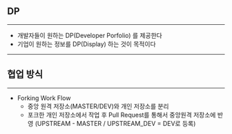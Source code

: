 ## DP
--- 
- 개발자들이 원하는 DP(Developer Porfolio) 를 제공한다
- 기업이 원하는 정보를 DP(Display) 하는 것이 목적이다
---
## 협업 방식
---
- Forking Work Flow
  - 중앙 원격 저장소(MASTER/DEV)와 개인 저장소를 분리
  - 포크한 개인 저장소에서 작업 후 Pull Request를 통해서 중앙원격 저장소에 반영
    (UPSTREAM - MASTER / UPSTREAM_DEV = DEV로 등록)


